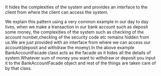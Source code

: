 It hides the complexities of the system and provides an interface to the client from where the client can access the system.

We explain this pattern using a very common example in our day to day lives, when we make a transaction in our bank account such as deposit some money,
the complexities of the system such as checking of the account number,checking of the security code etc remains hidden from us.We are just provided
with an interface from where we can access our account(deposit and withdraw the moeny).In the above example BankAccountFacade class acts as the facade as it hides
all the details of system.Whatever sum of money you want to withdraw or deposit you input it to the BankAccountFacade object and rest of the things are 
taken care of by that class.
